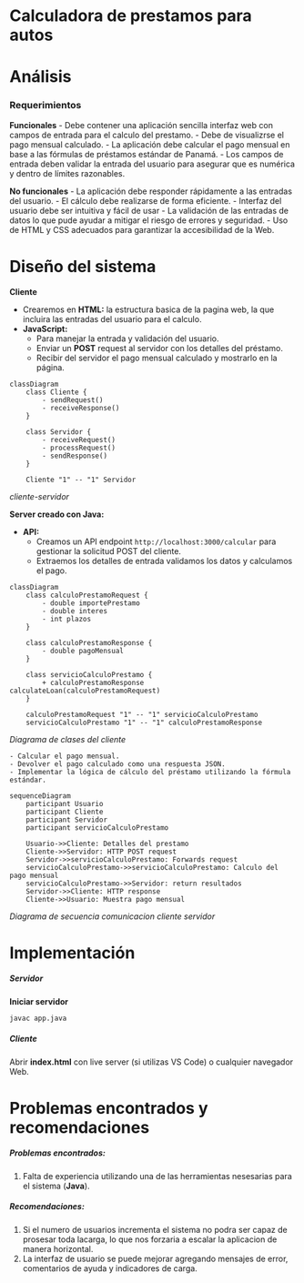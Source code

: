 # Calculadora de prestamos para autos
# Análisis
### Requerimientos

**Funcionales**
    - Debe contener una aplicación sencilla interfaz web con campos de entrada para el calculo del prestamo.
    - Debe de visualizrse el pago mensual calculado.
    - La aplicación debe calcular el pago mensual en base a las fórmulas de préstamos estándar de Panamá.
    - Los campos de entrada deben validar la entrada del usuario para asegurar que es numérica y dentro de límites razonables.

**No funcionales**
    - La aplicación debe responder rápidamente a las entradas del usuario.
    - El cálculo debe realizarse de forma eficiente.
    - Interfaz del usuario debe ser intuitiva y fácil de usar
    - La validación de las entradas de datos lo que pude ayudar a mitigar el riesgo de errores y seguridad.
    - Uso de HTML y CSS adecuados para garantizar la accesibilidad de la Web.

# Diseño del sistema

**Cliente**
- Crearemos en **HTML:** la estructura basica de la pagina web, la que incluira las entradas del usuario para el calculo.
- **JavaScript:**
    - Para manejar la entrada y validación del usuario.
    - Enviar un **POST** request al servidor con los detalles del préstamo.
    - Recibir del servidor el pago mensual calculado y mostrarlo en la página.

```mermaid
classDiagram
    class Cliente {
        - sendRequest()
        - receiveResponse()
    }

    class Servidor {
        - receiveRequest()
        - processRequest()
        - sendResponse()
    }

    Cliente "1" -- "1" Servidor
```
*cliente-servidor*

**Server creado con Java:**
- **API:**
    - Creamos un API endpoint `http://localhost:3000/calcular` para gestionar la solicitud POST del cliente.
    - Extraemos los detalles de entrada validamos los datos y calculamos el pago.
```mermaid
classDiagram
    class calculoPrestamoRequest {
        - double importePrestamo
        - double interes
        - int plazos
    }

    class calculoPrestamoResponse {
        - double pagoMensual
    }

    class servicioCalculoPrestamo {
        + calculoPrestamoResponse calculateLoan(calculoPrestamoRequest)
    }

    calculoPrestamoRequest "1" -- "1" servicioCalculoPrestamo
    servicioCalculoPrestamo "1" -- "1" calculoPrestamoResponse
```
*Diagrama de clases del cliente*

    - Calcular el pago mensual.
    - Devolver el pago calculado como una respuesta JSON.
    - Implementar la lógica de cálculo del préstamo utilizando la fórmula estándar.
```mermaid
sequenceDiagram
    participant Usuario
    participant Cliente
    participant Servidor
    participant servicioCalculoPrestamo

    Usuario->>Cliente: Detalles del prestamo
    Cliente->>Servidor: HTTP POST request
    Servidor->>servicioCalculoPrestamo: Forwards request
    servicioCalculoPrestamo->>servicioCalculoPrestamo: Calculo del pago mensual
    servicioCalculoPrestamo->>Servidor: return resultados
    Servidor->>Cliente: HTTP response
    Cliente->>Usuario: Muestra pago mensual
```
*Diagrama de secuencia comunicacion cliente servidor*

# Implementación
##### Servidor
**Iniciar servidor**
```bash
javac app.java
```

##### Cliente
Abrir **index.html** con live server (si utilizas VS Code) o cualquier navegador Web.

# Problemas encontrados y recomendaciones

##### Problemas encontrados:
1. Falta de experiencia utilizando una de las herramientas nesesarias para el sistema (**Java**).

##### Recomendaciones:
1. Si el numero de usuarios incrementa el sistema no podra ser capaz de prosesar toda lacarga, lo que nos forzaria a escalar la aplicacion de manera horizontal.
2. La interfaz de usuario se puede mejorar agregando mensajes de error, comentarios de ayuda y indicadores de carga.

